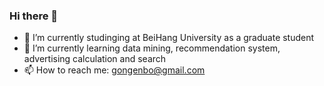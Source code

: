 ### Hi there 👋
- 🔭 I’m currently studinging at BeiHang University as a graduate student
- 🌱 I’m currently learning data mining, recommendation system, advertising calculation and search
- 📫 How to reach me: gongenbo@gmail.com
<!--
**gongenbo/gongenbo** is a ✨ _special_ ✨ repository because its `README.md` (this file) appears on your GitHub profile.

Here are some ideas to get you started:

- 🔭 I’m currently studinging at BeiHang University ...
- 🌱 I’m currently learning ...
- 👯 I’m looking to collaborate on ...
- 🤔 I’m looking for help with ...
- 💬 Ask me about ...
- 📫 How to reach me: ...
- 😄 Pronouns: ...
- ⚡ Fun fact: ...
-->
